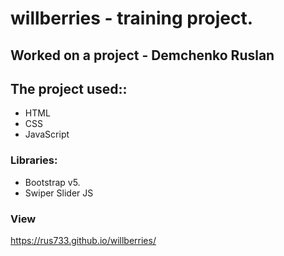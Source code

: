 # willberries - training project.
## Worked on a project - Demchenko Ruslan
## The project used::
- НТМL
- CSS
- JavaScript

### Libraries:
- Bootstrap v5.
- Swiper Slider JS
### View 
https://rus733.github.io/willberries/
